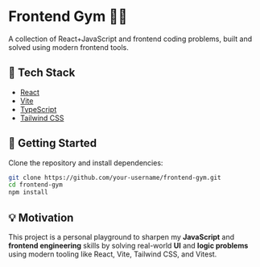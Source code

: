 # Frontend Gym 🏋️‍♀️

A collection of React+JavaScript and frontend coding problems, built and solved using modern frontend tools.

## 🔧 Tech Stack

- [React](https://reactjs.org/)
- [Vite](https://vitejs.dev/)
- [TypeScript](https://www.typescriptlang.org/)
- [Tailwind CSS](https://tailwindcss.com/)

## 🚀 Getting Started

Clone the repository and install dependencies:

```bash
git clone https://github.com/your-username/frontend-gym.git
cd frontend-gym
npm install
```

## 💡 Motivation

This project is a personal playground to sharpen my **JavaScript** and **frontend engineering** skills by solving real-world **UI** and **logic problems** using modern tooling like React, Vite, Tailwind CSS, and Vitest.
